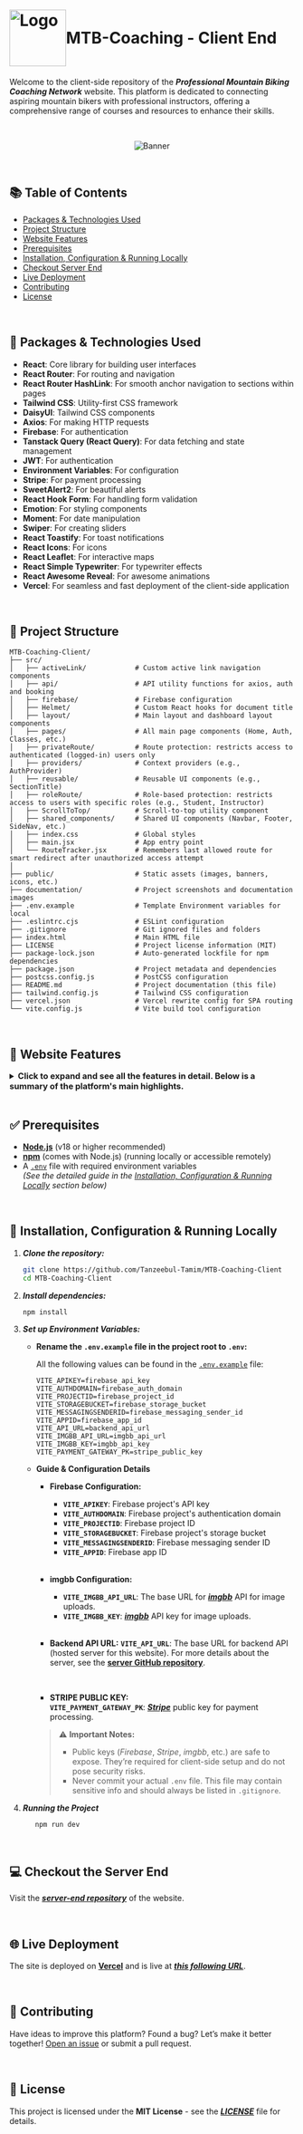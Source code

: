 <h1 style="display: flex; align-items: center;">
    <img src="./documentation/logo.png" alt="Logo" width="100"/>
    <span>MTB-Coaching - Client End</span>
</h1>

Welcome to the client-side repository of the **_Professional Mountain Biking Coaching Network_** website. This platform is dedicated to connecting aspiring mountain bikers with professional instructors, offering a comprehensive range of courses and resources to enhance their skills.

<br>

<p align="center">
   <img src="documentation/doc_banner.png" alt="Banner" />
</p>

<br>

## 📚 Table of Contents
- [Packages & Technologies Used](#-packages--technologies-used)
- [Project Structure](#-project-structure)
- [Website Features](#-website-features)
- [Prerequisites](#-prerequisites)
- [Installation, Configuration & Running Locally](#-installation-configuration--running-locally)
- [Checkout Server End](#-checkout-the-server-end)
- [Live Deployment](#-live-deployment)
- [Contributing](#-contributing)
- [License](#-license)

<br>

## 🧰 Packages & Technologies Used

- **React**: Core library for building user interfaces
- **React Router**: For routing and navigation
- **React Router HashLink**: For smooth anchor navigation to sections within pages
- **Tailwind CSS**: Utility-first CSS framework
- **DaisyUI**: Tailwind CSS components
- **Axios**: For making HTTP requests
- **Firebase**: For authentication
- **Tanstack Query (React Query)**: For data fetching and state management
- **JWT**: For authentication
- **Environment Variables**: For configuration
- **Stripe**: For payment processing
- **SweetAlert2**: For beautiful alerts
- **React Hook Form**: For handling form validation
- **Emotion**: For styling components
- **Moment**: For date manipulation
- **Swiper**: For creating sliders
- **React Toastify**: For toast notifications
- **React Icons**: For icons
- **React Leaflet**: For interactive maps
- **React Simple Typewriter**: For typewriter effects
- **React Awesome Reveal**: For awesome animations
- **Vercel**: For seamless and fast deployment of the client-side application

<br>

## 📁 Project Structure

```
MTB-Coaching-Client/
├── src/                       
│   ├── activeLink/            # Custom active link navigation components
│   ├── api/                   # API utility functions for axios, auth and booking
│   ├── firebase/              # Firebase configuration
│   ├── Helmet/                # Custom React hooks for document title
│   ├── layout/                # Main layout and dashboard layout components
│   ├── pages/                 # All main page components (Home, Auth, Classes, etc.)
│   ├── privateRoute/          # Route protection: restricts access to authenticated (logged-in) users only
│   ├── providers/             # Context providers (e.g., AuthProvider)
│   ├── reusable/              # Reusable UI components (e.g., SectionTitle)
│   ├── roleRoute/             # Role-based protection: restricts access to users with specific roles (e.g., Student, Instructor)
│   ├── ScrollToTop/           # Scroll-to-top utility component
│   ├── shared_components/     # Shared UI components (Navbar, Footer, SideNav, etc.)
│   ├── index.css              # Global styles
│   ├── main.jsx               # App entry point
│   └── RouteTracker.jsx       # Remembers last allowed route for smart redirect after unauthorized access attempt
│
├── public/                    # Static assets (images, banners, icons, etc.)
├── documentation/             # Project screenshots and documentation images
├── .env.example               # Template Environment variables for local 
├── .eslintrc.cjs              # ESLint configuration
├── .gitignore                 # Git ignored files and folders
├── index.html                 # Main HTML file
├── LICENSE                    # Project license information (MIT)
├── package-lock.json          # Auto-generated lockfile for npm dependencies
├── package.json               # Project metadata and dependencies
├── postcss.config.js          # PostCSS configuration
├── README.md                  # Project documentation (this file)
├── tailwind.config.js         # Tailwind CSS configuration
├── vercel.json                # Vercel rewrite config for SPA routing
└── vite.config.js             # Vite build tool configuration
```

<br>

## 🚀 Website Features

<details>
<summary>
   <span style="font-size:1.05em; font-weight:bold;">
      Click to expand and see all the features in detail. Below is a summary of the platform's main highlights.
   </span>
</summary>
</summary>

<br>

- ***Dynamic Home Page:*** Includes a slider, typewriter animation, popular instructors/courses, and embedded YouTube bike hack videos.
   <p align="center">
      <img src="documentation/dynamic-home-page.png" width="650" alt="Home 1"/>
   </p>

<br>

- ***Footer:*** A meaningful footer is present on all pages except dashboard, including a mini map, ensuring consistency and providing essential links or information.
   <p align="center">
      <img src="documentation/footer.png" width="750" alt="Banner"/>
   </p>

<br>

- ***Responsive Design:*** The entire website is built to be mobile-friendly and adapts seamlessly to smartphones.
   <p align="center">
      <img src="documentation/responsive.png" width="300" alt="Home 1"/>
   </p>

<br>

- ***Authentication:*** Users can register as instructors or students and log in using their registered email and password or social accounts.
   - ***Register:***
      - ***As Student:***
         <p align="center">
            <img src="documentation/registration-1.png" width="750"  alt="Student Registration"/>
         </p>

      - ***As Instructor:***
         <p align="center">
            <img src="documentation/registration-2.png" width="750"  alt="Student Registration"/>
         </p>

      - Both students and instructors can register by providing their name, email, contact number, address, gender, password, and a profile image.
      - Passwords must meet security requirements (minimum length, uppercase, digit, special character).
      - After registration, a verification email is sent to activate the account.

  <br>

  - ***Email Verification:***
      <p align="center">
         <img src="documentation/email-verification.png" width="750" alt="Login1"/>
      </p>
      <p align="center">
         <img src="documentation/email-verification-mail.png" width="750" alt="Login1"/>
      </p>

      - After registration, a verification email is sent to the user's email address.
      - Users must verify their email before they can log in.
      - If a user tries to log in without verifying their email, they will be prompted to verify first and logged out automatically.
      - A success message is shown after registration, instructing users to check their email for the verification link.

    <br>

   - ***Login:***
      <p align="center">
         <img src="documentation/login.png" width="750" alt="Login1"/>
      </p>

      - Captcha validation is required for login to enhance security.
      - Social login options ***(Google and Facebook)*** are also available for quick access.
      - Only users with verified emails can log in.

  <br>

  - ***Password Reset:***
      - ***Forgot Password:***
         <p align="center">
            <img src="documentation/password-reset.png" width="750" alt="Login1"/>
         </p>
         <p align="center">
            <img src="documentation/password-reset-mail.png" width="750" alt="Login1"/>
         </p>

         - Users can reset their password by clicking ***`Forgot password?`*** and entering their registered email.
         - A password reset email is sent to the user's registered email address which allows users to set a new password securely.

         <br>
      
      - ***Change Password:***
         <p align="center">
            <img src="documentation/change-password.png" width="750" alt="Login1"/>
         </p>     
         
         - Users can also update their password directly from their user dashboard after logging in.
      
   <br>

   - ***Social Authentication:***
      - ***Login with Google Account:***
         <p align="center">
            <img src="documentation/gmail-authentication.png" width="750" alt="Login1"/>
         </p>

      - ***Login with Facebook Account:***
         <p align="center">
            <img src="documentation/facebook-authentication.png" width="750" alt="Login1"/>
         </p>

         > **⚠️ Note:** <br>
         > Facebook login may not return your email or profile picture due to Facebook API limitations, especially because the app is not published since it's a practice project (business verification required). This is a Facebook/Meta restriction, not a bug in this app.
   
   <br>

   - ***Access Control:***
      - ***Private Routes:*** Dashboard and instructors' walls are protected and only accessible to authenticated users (requires signing in). Unauthenticated users are automatically redirected to the login page.

      <p align="center">
         <img src="documentation/private-route.gif" width="750" alt="Login1"/>
      </p>     
         
      <br>

      - ***Role-Based Routes:*** Some routes are further restricted based on user roles (e.g., only instructors can access course creation pages, only students can access payment pages). Unauthorized users are redirected and shown an appropriate message.

      <p align="center">
         <img src="documentation/role-route.gif" width="750" alt="Login1"/>
      </p>     

<br>

- ***Instructors Page:*** Users can search for instructors, view their name, email, and the number of courses they have taken. Users can also visit the instructors' individual walls for more detailed information.
  <p align="center">
     <img src="documentation/instructors.png" width="750" alt="Home 1"/>
  </p>

<br>

- ***Instructor's Wall:*** Separate dedicated page for each instructor to showcase all the courses offered by them.
   <p align="center">
   <img src="documentation/instructors-wall.png" width="750" alt="Home 1"/>
   </p>

<br>
  
- ***Courses Page:*** Users can search for courses, check seat status, view price details, see the instructor's name, and the course name. The page also allows users to book courses directly.
  <p align="center">
     <img src="documentation/courses.png" width="750" alt="Home 1"/>
  </p>

<br>

- ***Interactive Dashboard:*** Separate dashboards for students and instructors.
   <br>

  - ***Student Dashboard:*** 

    - ***User  Profile:*** View and update personal information, including password change.
      <p align="center">
         <img src="documentation/user-profile-s.png" width="850" alt="Home 1"/>
      </p>
      <p align="center">
         <img src="documentation/update-profile-s.png" width="850" alt="Home 1"/>
      </p>

      <br>

    - ***Booked Courses:*** Shows unpaid courses with basic details and cancellation options.
      <p align="center">
         <img src="documentation/booked-courses.png" width="850" alt="Home 1"/>
      </p>

      <br>

    - ***Enrolled Courses:*** Displays all paid and enrolled courses.
      <p align="center">
         <img src="documentation/enrolled-courses.png" width="850" alt="Home 1"/>
      </p>

      <br>

    - ***Payment Methods:*** Allows students to make secure payments via Stripe.
      <p align="center">
         <img src="documentation/payment.gif" width="850" alt="Home 1"/>
      </p>

      <br>

    - ***Payment History:*** Track transaction details, including status and timestamps.
      <p align="center">
         <img src="documentation/payment-history.png" width="850" alt="Home 1"/>
      </p>

   <br>

   - ***Instructor Dashboard:***

      - ***User  Profile:*** View and update personal information, including password change.
         <p align="center">
            <img src="documentation/user-profile-i.png" width="850" alt="Home 1"/>
         </p>
         <p align="center">
            <img src="documentation/update-profile-i.png" width="850" alt="Home 1"/>
         </p>

      <br>

      - ***My Wall (Instructor's public profile):***
         <p align="center">
            <img src="documentation/my-wall.png" width="850" alt="Instructor Wall"/>
         </p>

         - Instructors can access their own public profile page directly from their dashboard.
         - The instructor's wall cover image can be updated from the profile page in the dashboard.
         - Notice that instructors don't have a "Book Course" button on their own wall, unlike what students see on instructor profiles.

      <br>

      - ***Add a Course:*** A detailed form to create and publish new courses.
         <p align="center">
            <img src="documentation/add-a-course.png" width="850" alt="Home 1"/>
         </p>

      <br>

      - ***My Offered Courses:*** Lists all courses created by the instructor.
         <p align="center">
            <img src="documentation/my-courses.png" width="850" alt="Home 1"/>
         </p>   

      <br>

      - ***My Students:*** View and search all students enrolled in a specific course offered by the instructor.
         <p align="center">
            <img src="documentation/my-students.png" width="850" alt="Home 1"/>
         </p>   

         Instantly filter students using the integrated search feature by: 
         - Name
         - Email
         - Contact number

<br>

- ***Email System:*** This site supports transactional email notifications (such as enrollment confirmations and payment receipts) for users. This feature is implemented on the server side.

   <p align="center">
      <img src="https://raw.githubusercontent.com/Tanzeebul-Tamim/MTB-Coaching-Server/refs/heads/main/public/mail.png" width="850" alt="Banner"/>
   </p>
   
   For details, see the [**_Email System_ section in the server documentation**](https://github.com/Tanzeebul-Tamim/MTB-Coaching-Server#-email-system).

<br>

- ***404 Page:*** A custom 404 page is created with an added GIF, enhancing the user experience in case of page not found errors.
   <p align="center">
      <img src="documentation/not-found-404.gif" width="850" alt="Banner"/>
   </p>

<br>

- ***About Us Page:*** This page provides information about the website's purpose and other relevant details, helping users understand the mission and vision of the platform.
  <p align="center">
     <img src="documentation/about-us.png" width="750" alt="Home 1"/>
  </p>

<br>

- ***Legal Information Page:*** This page presents all legal information in a visually appealing, organized, and accessible format. Each section is directly accessible via anchor links from the site footer for user convenience.
   <p align="center">
     <img src="documentation/legal.png" width="750" alt="Legal Page"/>
   </p>


   - **Privacy Policy:** Clear explanation of how user data (e.g., Google login) is handled and protected. No tracking or data sharing involved.
   - **Terms of Service:** Describes the non-commercial, educational nature of the project and usage limitations.
   - **User Data Deletion:** Provides a simple manual process to request data removal via email.
   - **Cookie Notice:** Discloses use of essential cookies for authentication only — no analytics or tracking.

</details>

<br>

## ✅ Prerequisites

- [**Node.js**](https://nodejs.org/) (v18 or higher recommended)
- [**npm**](https://www.npmjs.com/) (comes with Node.js) (running locally or accessible remotely)
- A [`.env`](./.env.example) file with required environment variables  
  _(See the detailed guide in the [Installation, Configuration & Running Locally](#-installation-configuration--running-locally) section below)_

<br>

## 🔧 Installation, Configuration & Running Locally

1. **_Clone the repository:_**
   ```sh
   git clone https://github.com/Tanzeebul-Tamim/MTB-Coaching-Client
   cd MTB-Coaching-Client
   ```

2. **_Install dependencies:_**
   ```sh
   npm install
   ```

3. **_Set up Environment Variables:_**

    - **Rename the `.env.example` file in the project root to `.env`:**

        All the following values can be found in the [`.env.example`](./.env.example) file:

        ```env
        VITE_APIKEY=firebase_api_key
        VITE_AUTHDOMAIN=firebase_auth_domain
        VITE_PROJECTID=firebase_project_id
        VITE_STORAGEBUCKET=firebase_storage_bucket
        VITE_MESSAGINGSENDERID=firebase_messaging_sender_id
        VITE_APPID=firebase_app_id
        VITE_API_URL=backend_api_url
        VITE_IMGBB_API_URL=imgbb_api_url
        VITE_IMGBB_KEY=imgbb_api_key
        VITE_PAYMENT_GATEWAY_PK=stripe_public_key
        ```

    - **Guide & Configuration Details**

        - **Firebase Configuration:**
            - **`VITE_APIKEY`**: Firebase project's API key
            - **`VITE_AUTHDOMAIN`**: Firebase project's authentication domain
            - **`VITE_PROJECTID`**: Firebase project ID
            - **`VITE_STORAGEBUCKET`**: Firebase project's storage bucket
            - **`VITE_MESSAGINGSENDERID`**: Firebase messaging sender ID
            - **`VITE_APPID`**: Firebase app ID
            <br>        

        - **imgbb Configuration:**
            
            - **`VITE_IMGBB_API_URL`**: The base URL for [**_imgbb_**](https://imgbb.com/) API for image uploads.
            - **`VITE_IMGBB_KEY`**: [**_imgbb_**](https://imgbb.com/) API key for image uploads.
            <br>

         - **Backend API URL:**
            **`VITE_API_URL`**: The base URL for backend API (hosted server for this website).
            For more details about the server, see the [**server GitHub repository**](https://github.com/Tanzeebul-Tamim/MTB-Coaching-Server).
            
            <br>

        - **STRIPE PUBLIC KEY:**            
            **`VITE_PAYMENT_GATEWAY_PK`**: [**_Stripe_**](https://stripe.com/) public key for payment processing.
            <br>

        > ⚠️ **Important Notes:** <br>
        > - Public keys (_Firebase_, _Stripe_, _imgbb_, etc.) are safe to expose. They’re required for client-side setup and do not pose security risks.
        > - Never commit your actual `.env` file. This file may contain sensitive info and should always be listed in `.gitignore`.


4. **_Running the Project_**

   ```sh
      npm run dev
   ```

<br>

## 💻 Checkout the Server End
Visit the [**_server-end repository_**](https://github.com/Tanzeebul-Tamim/MTB-Coaching-Server) of the website.

<br>

## 🌐 Live Deployment

The site is deployed on [**Vercel**](https://vercel.com/) and is live at [***this following URL***](https://mtbcoachingnetwork.vercel.app/).

<br>

## 🤝 Contributing

Have ideas to improve this platform? Found a bug?
Let’s make it better together! [Open an issue](https://github.com/Tanzeebul-Tamim/MTB-Coaching-Client/issues) or submit a pull request.

<br>

## 📄 License
This project is licensed under the **MIT License** - see the [**_LICENSE_**](LICENSE) file for details.
